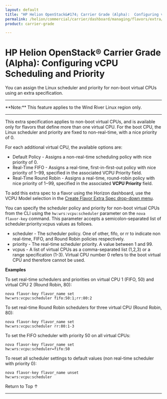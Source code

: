 ```yaml
---
layout: default
title: "HP Helion OpenStack&#174; Carrier Grade (Alpha):  Configuring vCPU Scheduling and Priority"
permalink: /helion/commercial/carrier/dashboard/managing/flavors/extra/vcpu/sched/
product: carrier-grade

---
```

<!--UNDER REVISION-->

<script>

function PageRefresh {
onLoad="window.refresh"
}

PageRefresh();

</script>

<!-- <p style="font-size: small;"> <a href="/helion/commercial/carrier/ga1/install/">&#9664; PREV</a> | <a href="/helion/commercial/carrier/ga1/install-overview/">&#9650; UP</a> | <a href="/helion/commercial/carrier/ga1/">NEXT &#9654;</a></p> -->

# HP Helion OpenStack&#174; Carrier Grade (Alpha): Configuring vCPU Scheduling and Priority

You can assign the Linux scheduler and priority for non-boot virtual CPUs using an extra specification.

<hr>
**Note:** This feature applies to the Wind River Linux region only.
<hr>

This extra specification applies to non-boot virtual CPUs, and is available only for flavors that define more than one virtual CPU. For the boot CPU, the Linux scheduler and priority are fixed to non-real-time, with a nice priority of 0.

For each additional virtual CPU, the available options are:

* Default Policy - Assigns a non-real-time scheduling policy with nice priority of 0.
* Real-Time FIFO - Assigns a real-time, first-in-first-out policy with nice priority of 1‒99, specified in the associated VCPU Priority
field.
* Real-Time Round Robin - Assigns a real-time, round-robin policy with nice priority of 1‒99, specified in the associated **VCPU Priority** field.

To add this extra spec to a flavor using the Horizon dashboard, use the VCPU Model selection in the [Create Flavor Extra Spec drop-down menu](/helion/commercial/carrier/dashboard/managing/flavors/extra/).

You can specify the scheduler policy and priority for non-boot virtual CPUs from the CLI using the `hw:wrs:vcpu:scheduler` parameter on the `nova flavor-key` command. This parameter accepts a semicolon-separated list of scheduler:priority:vcpus values as follows.

* scheduler - The scheduler policy. One of other, fifo, or rr to indicate non real-time, FIFO, and Round Robin policies respectively.
* priority - The real-time scheduler priority. A value between 1 and 99.
* vcpus - A list of virtual CPUs as a comma-separated list (1,2,3) or a range specification (1-3). Virtual CPU number 0
refers to the boot virtual CPU and therefore cannot be used.

**Examples**

To set real-time schedulers and priorities on virtual CPU 1 (FIFO, 50) and virtual CPU 2 (Round Robin, 80):

	nova flavor-key flavor_name set
	hw:wrs:vcpu:scheduler fifo:50:1;rr:80:2

To set real-time Round Robin schedulers for three virtual CPU (Round Robin, 80):

	nova flavor-key flavor_name set
	hw:wrs:vcpu:scheduler rr:80:1-3

To set the FIFO scheduler with priority 50 on all virtual CPUs:

	nova flavor-key flavor_name set
	hw:wrs:vcpu:scheduler=fifo:50

To reset all scheduler settings to default values (non real-time scheduler with priority 0):

	nova flavor-key flavor_name unset
	hw:wrs:vcpu:scheduler


<a href="#top" style="padding:14px 0px 14px 0px; text-decoration: none;"> Return to Top &#8593; </a>


----
